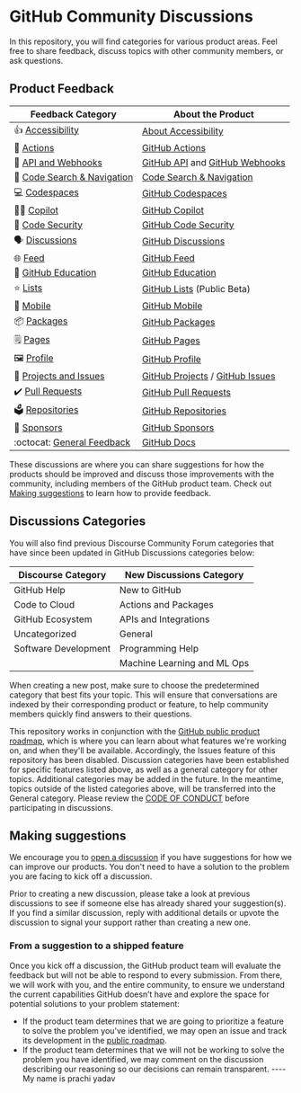# GitHub Community Discussions

In this repository, you will find categories for various product areas. Feel free to share feedback, discuss topics with other community members, or ask questions.

## Product Feedback

| **Feedback Category** | **About the Product** 	|
|---	|---	|
| 👍 [Accessibility](https://github.com/orgs/community/discussions/categories/accessibility) 	| [About Accessibility](https://docs.github.com/en/account-and-profile/setting-up-and-managing-your-personal-account-on-github/managing-personal-account-settings/managing-accessibility-settings#about-accessibility-settings) |
| 🚢 [Actions](https://github.com/orgs/community/discussions/categories/actions) 	| [GitHub Actions](https://github.com/features/actions) |
| 🔁 [API and Webhooks](https://github.com/orgs/community/discussions/categories/api-and-webhooks) 	| [GitHub API](https://docs.github.com/en/rest) and [GitHub Webhooks](https://docs.github.com/en/developers/webhooks-and-events/webhooks/about-webhook) |
| 🔎 [Code Search & Navigation](https://github.com/orgs/community/discussions/categories/code-search-and-navigation) 	| [Code Search & Navigation](https://cs.github.com/about) 	|
| 💻 [Codespaces](https://github.com/orgs/community/discussions/categories/codespaces) 	| [GitHub Codespaces](https://github.com/features/codespaces) 	|
| 👩‍✈️ [Copilot](https://github.com/orgs/community/discussions/categories/copilot)   	| [GitHub Copilot](https://copilot.github.com/) 	|
| 🤖 [Code Security](https://github.com/orgs/community/discussions/categories/code-security) 	| [GitHub Code Security](https://github.com/features/security) 	|
| 🗣️ [Discussions](https://github.com/orgs/community/discussions/categories/discussions)  	| [GitHub Discussions](https://docs.github.com/en/discussions) 	|
| 🌐 [Feed](https://github.com/orgs/community/discussions/categories/feed)  	| [GitHub Feed](https://github.blog/2022-03-22-improving-your-github-feed/) 	|
| 🎒 [GitHub Education](https://github.com/orgs/community/discussions/categories/github-education)  	| [GitHub Education](https://education.github.com/) 	|
| ⭐ [Lists](https://github.com/orgs/community/discussions/categories/lists) 	| [GitHub Lists](https://docs.github.com/en/get-started/exploring-projects-on-github/saving-repositories-with-stars#organizing-starred-repositories-with-lists) (Public Beta) 	|
| 📱 [Mobile](https://github.com/orgs/community/discussions/categories/mobile) 	| [GitHub Mobile](https://github.com/mobile) 	|
| 📦 [Packages](https://github.com/orgs/community/discussions/categories/packages) 	| [GitHub Packages](https://github.com/features/packages) |
| 🗒️ [Pages](https://github.com/orgs/community/discussions/categories/pages)    | [GitHub Pages](https://docs.github.com/en/pages)  |
| 🖼️ [Profile](https://github.com/orgs/community/discussions/categories/profile)  	| [GitHub Profile](https://docs.github.com/en/account-and-profile/setting-up-and-managing-your-github-profile/customizing-your-profile/about-your-profile) 	|
| 🐙 [Projects and Issues](https://github.com/orgs/community/discussions/categories/projects-and-issues) 	| [GitHub Projects](https://docs.github.com/en/issues/planning-and-tracking-with-projects) / [GitHub Issues](https://github.com/features/issues) 	|
| ✔️ [Pull Requests](https://github.com/orgs/community/discussions/categories/pull-requests) 	| [GitHub Pull Requests](https://docs.github.com/en/github/collaborating-with-pull-requests/proposing-changes-to-your-work-with-pull-requests/about-pull-requests) 	|
| 🗳️ [Repositories](https://github.com/orgs/community/discussions/categories/repositories)  	| [GitHub Repositories](https://docs.github.com/en/repositories) 	|
| 💖 [Sponsors](https://github.com/orgs/community/discussions/categories/sponsors) 	| [GitHub Sponsors](https://github.com/sponsors) 	|
| :octocat: [General Feedback](https://github.com/orgs/community/discussions/categories/general) 	| [GitHub Docs](https://docs.github.com/en) |

These discussions are where you can share suggestions for how the products should be improved and discuss those improvements with the community, including members of the GitHub product team. Check out [Making suggestions](#making-suggestions) to learn how to provide feedback.

## Discussions Categories

You will also find previous Discourse Community Forum categories that have since been updated in GitHub Discussions categories below:

| **Discourse Category** | **New Discussions Category** 	|
|---	|---	|
| GitHub Help 	| New to GitHub |
| Code to Cloud 	| Actions and Packages |
| GitHub Ecosystem 	| APIs and Integrations 	|
| Uncategorized 	| General 	|
| Software Development 	| Programming Help 	|
| 	| Machine Learning and ML Ops 	|

When creating a new post, make sure to choose the predetermined category that best fits your topic. This will ensure that conversations are indexed by their corresponding product or feature, to help community members quickly find answers to their questions.

This repository works in conjunction with the [GitHub public product roadmap](https://github.com/github/roadmap), which is where you can learn about what features we're working on, and when they'll be available. Accordingly, the Issues feature of this repository has been disabled. Discussion categories have been established for specific features listed above, as well as a general category for other topics. Additional categories may be added in the future. In the meantime, topics outside of the listed categories above, will be transferred into the General category. Please review the [CODE OF CONDUCT](https://docs.github.com/en/site-policy/github-terms/github-community-forum-code-of-conduct) before participating in discussions.

## Making suggestions

We encourage you to [open a discussion](https://github.com/orgs/community/discussions) if you have suggestions for how we can improve our products. You don't need to have a solution to the problem you are facing to kick off a discussion. 

Prior to creating a new discussion, please take a look at previous discussions to see if someone else has already shared your suggestion(s). If you find a similar discussion, reply with additional details or upvote the discussion to signal your support rather than creating a new one.

### From a suggestion to a shipped feature

Once you kick off a discussion, the GitHub product team will evaluate the feedback but will not be able to respond to every submission. From there, we will work with you, and the entire community, to ensure we understand the current capabilities GitHub doesn’t have and explore the space for potential solutions to your problem statement:

- If the product team determines that we are going to prioritize a feature to solve the problem you've identified, we may open an issue and track its development in the [public roadmap](https://github.com/github/roadmap).
- If the product team determines that we will not be working to solve the problem you have identified, we may comment on the discussion describing our reasoning so our decisions can remain transparent.
----My name is prachi yadav
